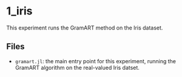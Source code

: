 # 1_iris

This experiment runs the GramART method on the Iris dataset.

## Files

- `gramart.jl`: the main entry point for this experiment, running the GramART algorithm on the real-valued Iris datset.
